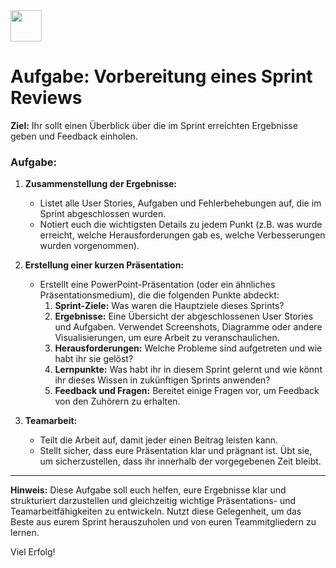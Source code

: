 <img src="Techstarter.svg" style="height: 50px; width: auto">

# Aufgabe: Vorbereitung eines Sprint Reviews

**Ziel:** Ihr sollt einen Überblick über die im Sprint erreichten Ergebnisse geben und Feedback einholen.

### Aufgabe:

1. **Zusammenstellung der Ergebnisse:**
   - Listet alle User Stories, Aufgaben und Fehlerbehebungen auf, die im Sprint abgeschlossen wurden.
   - Notiert euch die wichtigsten Details zu jedem Punkt (z.B. was wurde erreicht, welche Herausforderungen gab es, welche Verbesserungen wurden vorgenommen).

2. **Erstellung einer kurzen Präsentation:**
   - Erstellt eine PowerPoint-Präsentation (oder ein ähnliches Präsentationsmedium), die die folgenden Punkte abdeckt:
     1. **Sprint-Ziele:** Was waren die Hauptziele dieses Sprints?
     2. **Ergebnisse:** Eine Übersicht der abgeschlossenen User Stories und Aufgaben. Verwendet Screenshots, Diagramme oder andere Visualisierungen, um eure Arbeit zu veranschaulichen.
     3. **Herausforderungen:** Welche Probleme sind aufgetreten und wie habt ihr sie gelöst?
     4. **Lernpunkte:** Was habt ihr in diesem Sprint gelernt und wie könnt ihr dieses Wissen in zukünftigen Sprints anwenden?
     5. **Feedback und Fragen:** Bereitet einige Fragen vor, um Feedback von den Zuhörern zu erhalten.

3. **Teamarbeit:**
   - Teilt die Arbeit auf, damit jeder einen Beitrag leisten kann.
   - Stellt sicher, dass eure Präsentation klar und prägnant ist. Übt sie, um sicherzustellen, dass ihr innerhalb der vorgegebenen Zeit bleibt.

---

**Hinweis:** Diese Aufgabe soll euch helfen, eure Ergebnisse klar und strukturiert darzustellen und gleichzeitig wichtige Präsentations- und Teamarbeitfähigkeiten zu entwickeln. Nutzt diese Gelegenheit, um das Beste aus eurem Sprint herauszuholen und von euren Teammitgliedern zu lernen.

Viel Erfolg!